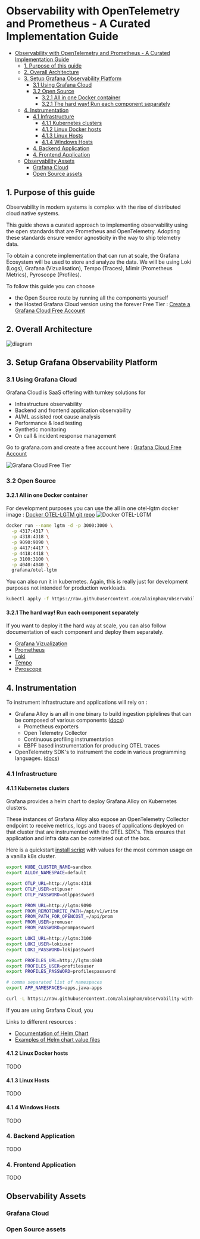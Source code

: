 # Observability with OpenTelemetry and Prometheus - A Curated Implementation Guide

- [Observability with OpenTelemetry and Prometheus - A Curated Implementation Guide](#observability-with-opentelemetry-and-prometheus---a-curated-implementation-guide)
  - [1. Purpose of this guide](#1-purpose-of-this-guide)
  - [2. Overall Architecture](#2-overall-architecture)
  - [3. Setup Grafana Observability Platform](#3-setup-grafana-observability-platform)
    - [3.1 Using Grafana Cloud](#31-using-grafana-cloud)
    - [3.2 Open Source](#32-open-source)
      - [3.2.1 All in one Docker container](#321-all-in-one-docker-container)
      - [3.2.1 The hard way! Run each component separately](#321-the-hard-way-run-each-component-separately)
  - [4. Instrumentation](#4-instrumentation)
    - [4.1 Infrastructure](#41-infrastructure)
      - [4.1.1 Kubernetes clusters](#411-kubernetes-clusters)
      - [4.1.2 Linux Docker hosts](#412-linux-docker-hosts)
      - [4.1.3 Linux Hosts](#413-linux-hosts)
      - [4.1.4 Windows Hosts](#414-windows-hosts)
    - [4. Backend Application](#4-backend-application)
    - [4. Frontend Application](#4-frontend-application)
  - [Observability Assets](#observability-assets)
    - [Grafana Cloud](#grafana-cloud)
    - [Open Source assets](#open-source-assets)


## 1. Purpose of this guide

Observability in modern systems is complex with the rise of distributed cloud native systems.

This guide shows a curated approach to implementing observability using the open standards that are Prometheus and OpenTelemetry. Adopting these standards ensure vendor agnosticity in the way to ship telemetry data.

To obtain a concrete implementation that can run at scale, the Grafana Ecosystem will be used to store and analyze the data. We will be using Loki (Logs), Grafana (Vizualisation), Tempo (Traces), Mimir (Prometheus Metrics), Pyroscope (Profiles).

To follow this guide you can choose 
- the Open Source route by running all the components yourself
- the Hosted Grafana Cloud version using the forever Free Tier : [Create a Grafana Cloud Free Account](https://grafana.com/auth/sign-up/create-user?pg=otelpromguide)

## 2. Overall Architecture

![diagram](graphics/observability-architecture.png)

## 3. Setup Grafana Observability Platform

### 3.1 Using Grafana Cloud 

Grafana Cloud is SaaS offering with turnkey solutions for
- Infrastructure observability
- Backend and frontend application observability
- AI/ML assisted root cause analysis
- Performance & load testing
- Synthetic monitoring
- On call & incident response management


Go to grafana.com and create a free account here : [Grafana Cloud Free Account](https://grafana.com/auth/sign-up/create-user?pg=otelpromguide)

![Grafana Cloud Free Tier](graphics/gc-free-tier.png)

### 3.2 Open Source

#### 3.2.1 All in one Docker container

For development purposes you can use the all in one otel-lgtm docker image : 
[Docker OTEL-LGTM git repo](https://github.com/grafana/docker-otel-lgtm)
![Docker OTEL-LGTM](https://github.com/grafana/docker-otel-lgtm/blob/main/img/overview.png?raw=true)

```bash
docker run --name lgtm -d -p 3000:3000 \
  -p 4317:4317 \
  -p 4318:4318 \
  -p 9090:9090 \
  -p 4417:4417 \
  -p 4418:4418 \
  -p 3100:3100 \
  -p 4040:4040 \
  grafana/otel-lgtm
```


You can also run it in kubernetes. Again, this is really just for development purposes not intended for production workloads.

```sh
kubectl apply -f https://raw.githubusercontent.com/alainpham/observability-with-opentelemetry-and-prometheus/refs/heads/master/src/lgtm.k8s.yaml -n default
```

#### 3.2.1 The hard way! Run each component separately

If you want to deploy it the hard way at scale, you can also follow documentation of each component and deploy them separately.

 - [Grafana Vizualization](https://grafana.com/docs/grafana/latest/setup-grafana/installation/)
 - [Prometheus](https://prometheus.io/docs/prometheus/latest/installation/)
 - [Loki](https://grafana.com/docs/loki/latest/setup/install/)
 - [Tempo](https://grafana.com/docs/tempo/latest/setup/)
 - [Pyroscope](https://grafana.com/docs/pyroscope/latest/get-started/)


## 4. Instrumentation

To instrument infrastructure and applications will rely on :
- Grafana Alloy is an all in one binary to build ingestion piplelines that can be composed of various components ([docs](https://grafana.com/docs/alloy/latest/))
  - Prometheus exporters
  - Open Telemetry Collector
  - Continuous profiling instrumentation
  - EBPF based instrumentation for producing OTEL traces
- OpenTelemetry SDK's to instrument the code in various programming languages. ([docs](https://opentelemetry.io/docs/languages/))

### 4.1 Infrastructure

#### 4.1.1 Kubernetes clusters

Grafana provides a helm chart to deploy Grafana Alloy on Kubernetes clusters. 

These instances of Grafana Alloy also expose an OpenTelemetry Collector endpoint to receive metrics, logs and traces of applications deployed on that cluster that are instrumented with the OTEL SDK's. This ensures that application and infra data can be correlated out of the box.


Here is a quickstart [install script](src/alloy-k8s-deploy.sh) with values for the most common usage on a vanilla k8s cluster.

```bash
export KUBE_CLUSTER_NAME=sandbox
export ALLOY_NAMESPACE=default

export OTLP_URL=http://lgtm:4318
export OTLP_USER=otlpuser
export OTLP_PASSWORD=otlppassword

export PROM_URL=http://lgtm:9090
export PROM_REMOTEWRITE_PATH=/api/v1/write
export PROM_PATH_FOR_OPENCOST_=/api/prom
export PROM_USER=promuser
export PROM_PASSWORD=prompassword

export LOKI_URL=http://lgtm:3100
export LOKI_USER=lokiuser
export LOKI_PASSWORD=lokipassword

export PROFILES_URL=http://lgtm:4040
export PROFILES_USER=profilesuser
export PROFILES_PASSWORD=profilespassword

# comma separated list of namespaces
export APP_NAMESPACES=apps,java-apps

curl -L https://raw.githubusercontent.com/alainpham/observability-with-opentelemetry-and-prometheus/refs/heads/master/src/alloy-k8s-deploy.sh | sh
```

If you are using Grafana Cloud, you 

Links to different resources : 
- [Documentation of Helm Chart](https://github.com/grafana/k8s-monitoring-helm/blob/main/charts/k8s-monitoring/README.md)
- [Examples of Helm chart value files](https://github.com/grafana/k8s-monitoring-helm/tree/main/charts/k8s-monitoring/docs/examples)



#### 4.1.2 Linux Docker hosts

TODO

#### 4.1.3 Linux Hosts

TODO

#### 4.1.4 Windows Hosts

TODO

### 4. Backend Application

TODO

### 4. Frontend Application

TODO

## Observability Assets

### Grafana Cloud

### Open Source assets